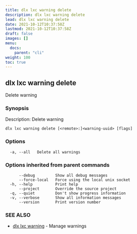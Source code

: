 ```yaml
---
title: dlx lxc warning delete
description: dlx lxc warning delete
lead: dlx lxc warning delete
date: 2021-10-12T10:37:58Z
lastmod: 2021-10-12T10:37:58Z
draft: false
images: []
menu:
  docs:
    parent: "cli"
weight: 100
toc: true
---
```

## dlx lxc warning delete

Delete warning

### Synopsis

Description:
  Delete warning



```
dlx lxc warning delete [<remote>:]<warning-uuid> [flags]
```

### Options

```
  -a, --all   Delete all warnings
```

### Options inherited from parent commands

```
      --debug         Show all debug messages
      --force-local   Force using the local unix socket
  -h, --help          Print help
      --project       Override the source project
  -q, --quiet         Don't show progress information
  -v, --verbose       Show all information messages
      --version       Print version number
```

### SEE ALSO

* [dlx lxc warning](/docs/cmd/dlx_lxc_warning)	 - Manage warnings

